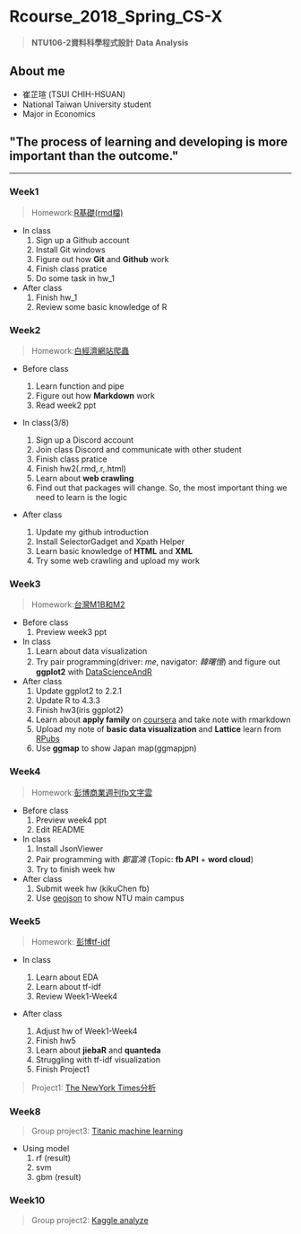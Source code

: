 # Rcourse_2018_Spring_CS-X 
> **NTU106-2資料科學程式設計**
> **Data Analysis**

## About me
* 崔芷瑄 (TSUI CHIH-HSUAN)
* National Taiwan University student
* Major in Economics

## "The process of learning and developing is more important than the outcome."
---
### Week1
> Homework:[R基礎(rmd檔)](https://github.com/viviantsui0514/Rcourses2018/blob/master/Week1/hw/R%E5%9F%BA%E7%A4%8E.Rmd)

* In class 
  1. Sign up a Github account
  2. Install Git windows
  3. Figure out how **Git** and **Github** work
  4. Finish class pratice
  5. Do some task in hw_1
* After class
  1. Finish hw_1
  2. Review some basic knowledge of R

### Week2
> Homework:[白經濟網站爬蟲](https://viviantsui0514.github.io/Rcourses2018/Week2/hw/%E7%99%BD%E7%B6%93%E6%BF%9F%E7%B6%B2%E7%AB%99%E7%88%AC%E8%9F%B2.html)

* Before class
  1. Learn function and pipe
  2. Figure out how **Markdown** work
  3. Read week2 ppt
  
* In class(3/8)
  1. Sign up a Discord account
  2. Join class Discord and communicate with other student
  3. Finish class pratice
  4. Finish hw2(.rmd,.r,.html)
  5. Learn about **web crawling**
  6. Find out that packages will change. So, the most important thing we need to learn is the logic

* After class
  1. Update my github introduction
  2. Install SelectorGadget and Xpath Helper
  3. Learn basic knowledge of **HTML** and **XML**
  4. Try some web crawling and upload my work
   
### Week3
> Homework:[台灣M1B和M2](https://viviantsui0514.github.io/Rcourses2018/Week3/hw/%E5%8F%B0%E7%81%A3M1B%E5%92%8CM2.html)

* Before class
  1. Preview week3 ppt
* In class
  1. Learn about data visualization
  2. Try pair programming(driver: *me*, navigator: *韓曙憶*) and figure out **ggplot2** with [DataScienceAndR](http://datascienceandr.org/note/03-RVisualization-03-ggplot2.html)
* After class
  1. Update ggplot2 to 2.2.1 
  2. Update R to 4.3.3
  3. Finish hw3(iris ggplot2)
  4. Learn about **apply family** on [coursera](https://www.coursera.org/learn/r-programming/home/welcome) and take note with rmarkdown
  5. Upload my note of **basic data visualization** and **Lattice** learn from [RPubs](https://rpubs.com/skydome20/R-Note4-Plotting_System)
  6. Use **ggmap** to show Japan map(ggmapjpn)
  
### Week4
> Homework:[彭博商業週刊fb文字雲](https://viviantsui0514.github.io/Rcourses2018/Week4/hw/%E5%BD%AD%E5%8D%9Afb.html)

* Before class
  1. Preview week4 ppt
  2. Edit README
* In class
  1. Install JsonViewer
  2. Pair programming with *鄭富鴻* (Topic: **fb API** + **word cloud**)
  3. Try to finish week hw
* After class
  1. Submit week hw (kikuChen fb)
  2. Use [geojson](http://geojson.io/#map=2/20.0/0.0) to show NTU main campus

### Week5
> Homework: [彭博tf-idf](https://viviantsui0514.github.io/Rcourses2018/Week5/hw/%E5%BD%AD%E5%8D%9Atf-idf.html)

 * In class
   1. Learn about EDA
   2. Learn about tf-idf
   2. Review Week1-Week4
   
 * After class
   1. Adjust hw of Week1-Week4
   2. Finish hw5
   3. Learn about **jiebaR** and **quanteda** 
   4. Struggling with tf-idf visualization
   5. Finish Project1
   
 > Project1: [The NewYork Times分析](https://viviantsui0514.github.io/Rcourses2018/Project1/The_NewYork_Times_%E5%88%86%E6%9E%90.html)
 
 ### Week8
 > Group project3: [Titanic machine learning](https://viviantsui0514.github.io/Rcourses2018/Week8/hw8.html)
 
 * Using model
   1. rf (result)
   2. svm
   3. gbm (result)
 
 ### Week10
 > Group project2: [Kaggle analyze](https://viviantsui0514.github.io/Rcourses2018/Project2/Project2.html)
 
